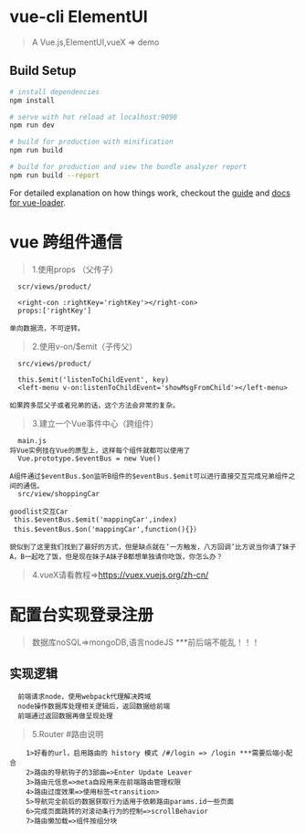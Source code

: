 ﻿# vue-cli ElementUI

>A Vue.js,ElementUI,vueX => demo

## Build Setup

``` bash
# install dependencies
npm install

# serve with hot reload at localhost:9090
npm run dev

# build for production with minification
npm run build

# build for production and view the bundle analyzer report
npm run build --report
```

For detailed explanation on how things work, checkout the [guide](http://vuejs-templates.github.io/webpack/) and [docs for vue-loader](http://vuejs.github.io/vue-loader).
# vue 跨组件通信
>1.使用props （父传子）
```子组件通过props来接受父组件的通信。
  scr/views/product/
  
  <right-con :rightKey='rightKey'></right-con>
  props:['rightKey']
  
单向数据流，不可逆转。	
```
>2.使用v-on/$emit（子传父）
``` 在父组件中使用$on监听子组件自定义事件逻辑回调，子组件中使用$emit去触发事件提供交互数据。
  src/views/product/

  this.$emit('listenToChildEvent', key) 
  <left-menu v-on:listenToChildEvent='showMsgFromChild'></left-menu>

如果跨多层父子或者兄弟的话，这个方法会非常的复杂。
```
>3.建立一个Vue事件中心（跨组件）
```说白了就是将所有的通信事件抽离出来，通过一个vue实例来对他们进行管理。
  main.js
将Vue实例挂在Vue的原型上，这样每个组件就都可以使用了
  Vue.prototype.$eventBus = new Vue()

A组件通过$eventBus.$on监听B组件的$eventBus.$emit可以进行直接交互完成兄弟组件之间的通信。
  src/view/shoppingCar

goodlist交互Car
 this.$eventBus.$emit('mappingCar',index)   
 this.$eventBus.$on('mappingCar',function(){}）
 
貌似到了这里我们找到了最好的方式，但是缺点就在‘一方触发，八方回调’比方说当你请了妹子A，B一起吃了饭，但是现在妹子A妹子B都想单独请你吃饭，你怎么办？
```
>4.vueX请看教程=>https://vuex.vuejs.org/zh-cn/
# 配置台实现登录注册 
>数据库noSQL=>mongoDB,语言nodeJS ***前后端不能乱！！！
## 实现逻辑
```
  前端请求node，使用webpack代理解决跨域
  node操作数据库处理相关逻辑后，返回数据给前端
  前端通过返回数据再做呈现处理
```  
>5.Router
#路由说明
```
	1>好看的url，启用路由的 history 模式 /#/login => /login ***需要后端小配合
	2>路由的导航钩子的3部曲=>Enter Update Leaver
	3>路由元信息=>meta自段用来在前端路由管理权限
	4>路由过度效果=>使用标签<transition>
	5>导航完全前后的数据获取行为适用于依赖路由params.id一些页面
	6>完成页面跳转的对滚动条行为的控制=>scrollBehavior
	7>路由懒加载=>组件按组分块
```